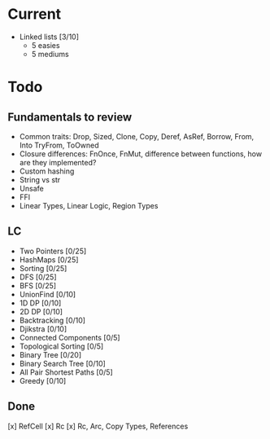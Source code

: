 # Current

- Linked lists [3/10]
  + 5 easies
  + 5 mediums

# Todo

## Fundamentals to review

- Common traits: Drop, Sized, Clone, Copy, Deref, AsRef, Borrow, From, Into
TryFrom, ToOwned
- Closure differences: FnOnce, FnMut, difference between functions, how are they
implemented?
- Custom hashing
- String vs str
- Unsafe
- FFI
- Linear Types, Linear Logic, Region Types

## LC


- Two Pointers [0/25]
- HashMaps [0/25]
- Sorting [0/25]
- DFS [0/25]
- BFS [0/25]
- UnionFind [0/10]
- 1D DP [0/10]
- 2D DP [0/10]
- Backtracking [0/10]
- Djikstra [0/10]
- Connected Components [0/5]
- Topological Sorting [0/5]
- Binary Tree [0/20]
- Binary Search Tree [0/10]
- All Pair Shortest Paths [0/5]
- Greedy [0/10]

## Done

[x] RefCell
[x] Rc
[x] Rc, Arc, Copy Types, References